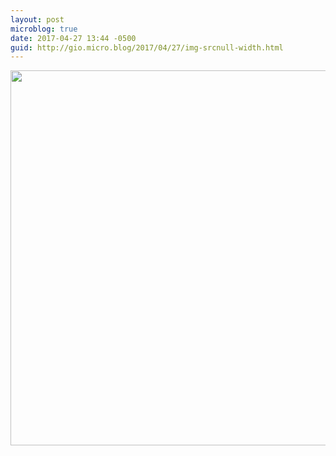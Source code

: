 ```yaml
---
layout: post
microblog: true
date: 2017-04-27 13:44 -0500
guid: http://gio.micro.blog/2017/04/27/img-srcnull-width.html
---
```

<img src="(null)" width="600" height="600" style="height: auto" />
